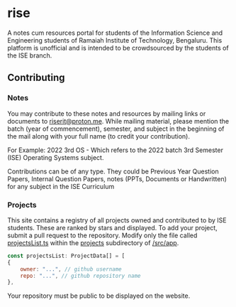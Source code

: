 # rise
A notes cum resources portal for students of the Information Science and Engineering students of Ramaiah Institute of Technology, Bengaluru. This platform is unofficial and is intended to be crowdsourced by the students of the ISE branch.

## Contributing
### Notes
You may contribute to these notes and resources  by mailing links or documents to riserit@proton.me. While mailing material, please mention the batch (year of commencement), semester, and subject in the beginning of the mail along with your full name (to credit your contribution).

For Example: 2022 3rd OS - Which refers to the 2022 batch 3rd Semester (ISE) Operating Systems subject.

Contributions can be of any type. They could be Previous Year Question Papers, Internal Question Papers, notes (PPTs, Documents or Handwritten) for any subject in the ISE Curriculum

### Projects
This site contains a registry of all projects owned and contributed to by ISE students. These are ranked by stars and displayed. 
To add your project, submit a pull request to the repository. Modify only the file called [projectsList.ts](https://github.com/themohitnair/rise/blob/main/src/app/projects/projectsList.ts) within the [projects](https://github.com/themohitnair/rise/tree/main/src/app/projects) subdirectory of [/src/app](https://github.com/themohitnair/rise/tree/main/src/app).

```js
const projectsList: ProjectData[] = [
{
    owner: "...", // github username
    repo: "...", // github repository name
},
```

Your repository must be public to be displayed on the website. 